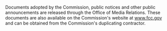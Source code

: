 Documents adopted by the Commission, public notices and other public announcements are released through the Office of Media Relations. These documents are also available on the Commission's website at www.fcc.gov and can be obtained from the Commission's duplicating contractor.

